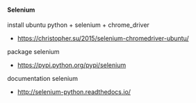 #### Selenium
install ubuntu python + selenium + chrome_driver
* https://christopher.su/2015/selenium-chromedriver-ubuntu/

package selenium

* https://pypi.python.org/pypi/selenium

documentation selenium

* http://selenium-python.readthedocs.io/ 
